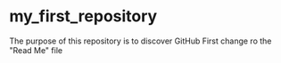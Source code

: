 # my_first_repository
The purpose of this repository is to discover GitHub
First change ro the "Read Me" file
